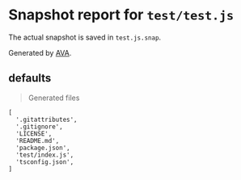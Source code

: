 # Snapshot report for `test/test.js`

The actual snapshot is saved in `test.js.snap`.

Generated by [AVA](https://ava.li).

## defaults

> Generated files

    [
      '.gitattributes',
      '.gitignore',
      'LICENSE',
      'README.md',
      'package.json',
      'test/index.js',
      'tsconfig.json',
    ]

